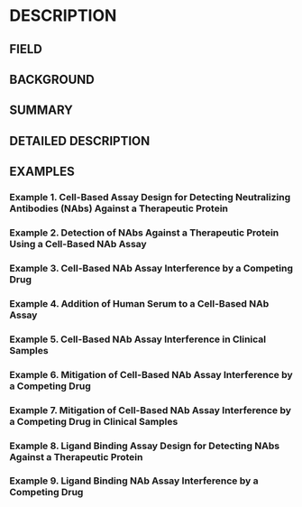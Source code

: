 # DESCRIPTION

## FIELD

## BACKGROUND

## SUMMARY

## DETAILED DESCRIPTION

## EXAMPLES

### Example 1. Cell-Based Assay Design for Detecting Neutralizing Antibodies (NAbs) Against a Therapeutic Protein

### Example 2. Detection of NAbs Against a Therapeutic Protein Using a Cell-Based NAb Assay

### Example 3. Cell-Based NAb Assay Interference by a Competing Drug

### Example 4. Addition of Human Serum to a Cell-Based NAb Assay

### Example 5. Cell-Based NAb Assay Interference in Clinical Samples

### Example 6. Mitigation of Cell-Based NAb Assay Interference by a Competing Drug

### Example 7. Mitigation of Cell-Based NAb Assay Interference by a Competing Drug in Clinical Samples

### Example 8. Ligand Binding Assay Design for Detecting NAbs Against a Therapeutic Protein

### Example 9. Ligand Binding NAb Assay Interference by a Competing Drug

